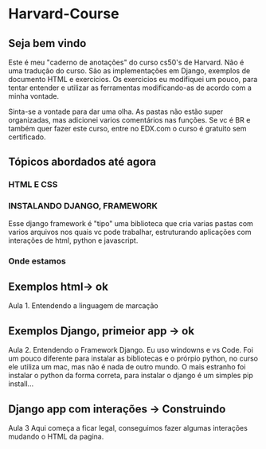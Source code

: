 # Harvard-Course

## Seja bem vindo

Este é meu "caderno de anotações" do curso cs50's de Harvard.
Não é uma tradução do curso. São as implementações em Django, exemplos de documento HTML e exercicios.
Os exercicios eu modifiquei um pouco, para tentar entender e utilizar as ferramentas modificando-as de acordo com a minha vontade.

Sinta-se a vontade para dar uma olha.
As pastas não estão super organizadas, mas adicionei varios comentários nas funções.
Se vc é BR e também quer fazer este curso, entre no EDX.com o curso é gratuito sem certificado.

## Tópicos abordados até agora

### HTML E CSS

### INSTALANDO DJANGO, FRAMEWORK

Esse django framework é "tipo" uma biblioteca que cria varias pastas com varios arquivos nos quais vc pode trabalhar, estruturando aplicações com interações
de html, python e javascript.

### Onde estamos

## Exemplos html-> ok

Aula 1. Entendendo a linguagem de marcação

## Exemplos Django, primeior app ->  ok

Aula 2. Entendendo o Framework Django.
Eu uso windowns e vs Code.
Foi um pouco diferente para instalar as bibliotecas e o prórpio python, no curso ele utiliza um mac, mas não é nada de outro mundo. O mais estranho foi instalar o python da forma correta, para instalar o django é um simples pip install...

## Django app com interações -> Construindo

Aula 3
Aqui começa a ficar legal, conseguimos fazer algumas interações mudando o HTML da pagina.
